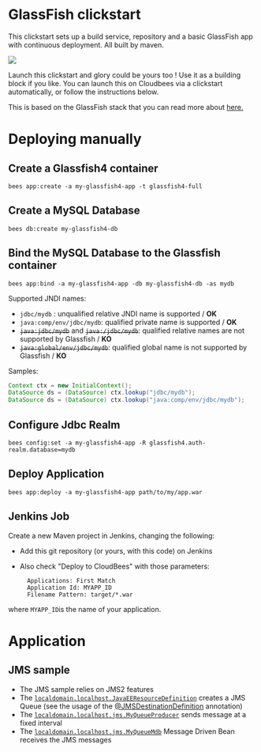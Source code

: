 #  GlassFish clickstart

This clickstart sets up a build service, repository and a basic GlassFish app with continuous deployment.
All built by maven. 

<imc src="https://d3ko533tu1ozfq.cloudfront.net/clickstart/glassfish_icon.png"/>

<a href="https://grandcentral.cloudbees.com/?CB_clickstart=https://raw.github.com/CloudBees-community/glassfish4-full-clickstart/master/clickstart.json"><img src="https://d3ko533tu1ozfq.cloudfront.net/clickstart/deployInstantly.png"/></a>

Launch this clickstart and glory could be yours too ! Use it as a building block if you like.
You can launch this on Cloudbees via a clickstart automatically, or follow the instructions below. 

This is based on the GlassFish stack that you can read more about <a href="https://github.com/CloudBees-community/glassfish4-clickstack">here.</a>


# Deploying manually


## Create a Glassfish4 container

```
bees app:create -a my-glassfish4-app -t glassfish4-full
```

## Create a MySQL Database

```
bees db:create my-glassfish4-db
```

## Bind the MySQL Database to the Glassfish container

```
bees app:bind -a my-glassfish4-app -db my-glassfish4-db -as mydb
```

Supported JNDI names:

 * `jdbc/mydb` : unqualified relative JNDI name is supported / **OK**
 * `java:comp/env/jdbc/mydb`: qualified private name is supported / **OK**
 * <del><code>java:jdbc/mydb</code></del> and <del><code>java:/jdbc/mydb</code></del>: qualified relative names are not supported by Glassfish / **KO**
 * <del><code>java:global/env/jdbc/mydb</code></del>: qualified global name is not supported by Glassfish / **KO**

Samples:

```java
Context ctx = new InitialContext();
DataSource ds = (DataSource) ctx.lookup("jdbc/mydb");
DataSource ds = (DataSource) ctx.lookup("java:comp/env/jdbc/mydb");
```

## Configure Jdbc Realm

```
bees config:set -a my-glassfish4-app -R glassfish4.auth-realm.database=mydb
```

## Deploy Application

```
bees app:deploy -a my-glassfish4-app path/to/my/app.war
```

## Jenkins Job

Create a new Maven project in Jenkins, changing the following:

* Add this git repository (or yours, with this code) on Jenkins
* Also check "Deploy to CloudBees" with those parameters:

        Applications: First Match
        Application Id: MYAPP_ID
        Filename Pattern: target/*.war

where `MYAPP_ID`is the name of your application.

# Application

## JMS sample

 * The JMS sample relies on JMS2 features
 * The [`localdomain.localhost.JavaEEResourceDefinition`](https://github.com/CloudBees-community/glassfish4-full-clickstart/blob/master/src/main/java/localdomain/localhost/JavaEEResourceDefinition.java) creates a JMS Queue (see the usage of the [@JMSDestinationDefinition](http://docs.oracle.com/javaee/7/api/javax/jms/JMSDestinationDefinition.html) annotation)
 * The [`localdomain.localhost.jms.MyQueueProducer`](https://github.com/CloudBees-community/glassfish4-full-clickstart/blob/master/src/main/java/localdomain/localhost/jms/MyQueueProducer.java) sends message at a fixed interval
 * The [`localdomain.localhost.jms.MyQueueMdb`](https://github.com/CloudBees-community/glassfish4-full-clickstart/blob/master/src/main/java/localdomain/localhost/jms/MyQueueMdb.java) Message Driven Bean receives the JMS messages

